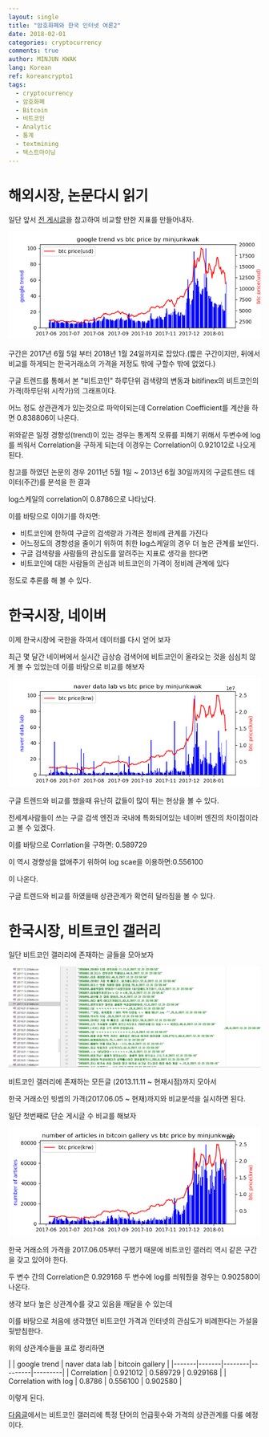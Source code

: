 ```yaml
---
layout: single
title: "암호화폐와 한국 인터넷 여론2"
date: 2018-02-01
categories: cryptocurrency
comments: true
author: MINJUN KWAK
lang: Korean
ref: koreancrypto1
tags:
  - cryptocurrency
  - 암호화폐
  - Bitcoin
  - 비트코인
  - Analytic
  - 통계
  - textmining
  - 텍스트마이닝
---
```


# 해외시장, 논문다시 읽기
일단 앞서 [전 게시글]({{"https://minjunkwak.github.io/cryptocurrency/analyzing-cyptocurrency-based-on-korean-web1-kor/"}})을 참고하여 비교할 만한 지표를 만들어내자.

<img src="/assets/images/koreancypto/googletrendvsbtc.png">

구간은 2017년 6월 5일 부터 2018년 1월 24일까지로 잡았다.(짧은 구간이지만, 뒤에서 비교를 하게되는 한국거래소의 가격을 저정도 밖에 구할수 밖에 없었다.)

구글 트렌드를 통해서 본 "비트코인" 하루단위 검색량의 변동과 bitifinex의 비트코인의 가격(하루단위 시작가)의 그래프이다.

어느 정도 상관관계가 있는것으로 파악이되는데 Correlation Coefficient를 계산을 하면 0.838806이 나온다.

위와같은 일정 경향성(trend)이 있는 경우는 통계적 오류를 피해기 위해서 두변수에 log를 씌워서 Correlation을 구하게 되는데 이경우는 Correlation이 0.921012로 나오게 된다.

참고를 하였던 논문의 경우 2011년 5월 1일 ~ 2013년 6월 30일까지의 구글트렌드 데이터(주간)를 분석을 한 결과

log스케일의 correlation이 0.8786으로 나타났다.


이를 바탕으로 이야기를 하자면: 
- 비트코인에 한하여 구글의 검색량과 가격은 정비례 관계를 가진다
- 어느정도의 경향성을 줄이기 위하여 취한 log스케일의 경우 더 높은 관계를 보인다.
- 구글 검색량을 사람들의 관심도를 알려주는 지표로 생각을 한다면
- 비트코인에 대한 사람들의 관심과 비트코인의 가격이 정비례 관계에 있다

정도로 추론를 해 볼 수 있다. 

# 한국시장, 네이버
이제 한국시장에 국한을 하여서 데이터를 다시 얻어 보자

최근 몇 달간 네이버에서 실시간 급상승 검색어에 비트코인이 올라오는 것을 심심치 않게 볼 수 있었는데 이를 바탕으로 비교를 해보자

<img src="/assets/images/koreancypto/naverdatalabvsbtc.png">

구글 트렌드와 비교를 했을때 유난히 값들이 많이 튀는 현상을 볼 수 있다.

전세계사람들이 쓰는 구글 검색 엔진과 국내에 특화되어있는 네이버 엔진의 차이점이라고 볼 수 있겠다.

이를 바탕으로 Corrlation을 구하면: 0.589729

이 역시 경향성을 없애주기 위하여 log scae을 이용하면:0.556100

이 나온다.

구글 트렌드와 비교를 하였을때 상관관계가 확연히 달라짐을 볼 수 있다.

# 한국시장, 비트코인 갤러리
일단 비트코인 갤러리에 존재하는 글들을 모아보자

<img src="/assets/images/koreancypto/galldata1.png">

비트코인 갤러리에 존재하는 모든글 (2013.11.11 ~ 현재시점)까지 모아서 

한국 거래소인 빗썸의 가격(2017.06.05 ~ 현재)까지와 비교분석을 실시하면 된다.

일단 첫번째로 단순 게시글 수 비교를 해보자

<img src="/assets/images/koreancypto/numberofarticlevsbtc.png">

한국 거래소의 가격을 2017.06.05부터 구했기 때문에 비트코인 갤러리 역시 같은 구간을 갖고 있어야 한다.

두 변수 간의 Correlation은 0.929168
두 변수에 log를 씌워줬을 경우는 0.902580이 나온다.

생각 보다 높은 상관계수를 갖고 있음을 깨달을 수 있는데

이를 바탕으로 처음에 생각했던 비트코인 가격과 인터넷의 관심도가 비례한다는 가설을 뒷받침한다.

위의 상관계수들을 표로 정리하면


|  | google trend | naver data lab | bitcoin gallery |
|-------|-------|--------|---------|---------|
| Correlation | 0.921012 | 0.589729 | 0.929168 |
| Correlation with log | 0.8786 | 0.556100 | 0.902580 |


이렇게 된다.

[다음글]({{"https://minjunkwak.github.io/cryptocurrency/analyzing-cyptocurrency-based-on-korean-web3-kor/"}})에서는 비트코인 갤러리에 특정 단어의 언급횟수와 가격의 상관관계를 다룰 예정이다.


















